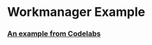 # Workmanager Example

### [An example from Codelabs](https://codelabs.developers.google.com/codelabs/android-workmanager/#0)